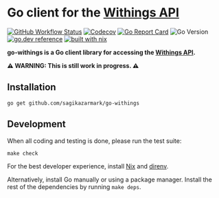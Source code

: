 # Go client for the [Withings API](https://developer.withings.com/)

[![GitHub Workflow Status](https://img.shields.io/github/workflow/status/sagikazarmark/go-withings/CI?style=flat-square)](https://github.com/sagikazarmark/go-withings/actions?query=workflow%3ACI)
[![Codecov](https://img.shields.io/codecov/c/github/sagikazarmark/go-withings?style=flat-square)](https://codecov.io/gh/sagikazarmark/go-withings)
[![Go Report Card](https://goreportcard.com/badge/github.com/sagikazarmark/go-withings?style=flat-square)](https://goreportcard.com/report/github.com/sagikazarmark/go-withings)
![Go Version](https://img.shields.io/badge/go%20version-%3E=1.16-61CFDD.svg?style=flat-square)
[![go.dev reference](https://img.shields.io/badge/go.dev-reference-007d9c?logo=go&logoColor=white&style=flat-square)](https://pkg.go.dev/mod/github.com/sagikazarmark/go-withings)
[![built with nix](https://img.shields.io/badge/builtwith-nix-7d81f7?style=flat-square)](https://builtwithnix.org)

**go-withings is a Go client library for accessing the [Withings API](https://developer.withings.com/).**

**⚠️ WARNING: This is still work in progress. ⚠️**


## Installation

```shell
go get github.com/sagikazarmark/go-withings
```


## Development

When all coding and testing is done, please run the test suite:

```shell
make check
```

For the best developer experience, install [Nix](https://builtwithnix.org/) and [direnv](https://direnv.net/).

Alternatively, install Go manually or using a package manager. Install the rest of the dependencies by running `make deps`.
